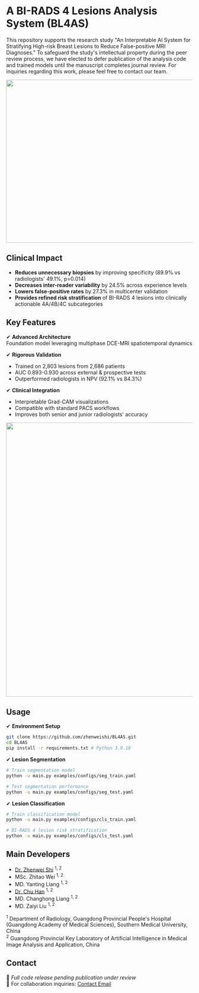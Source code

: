 # A BI-RADS 4 Lesions Analysis System (BL4AS)

This repository supports the research study "An Interpretable AI System for Stratifying High-risk Breast Lesions to Reduce False-positive MRI Diagnoses." To safeguard the study's intellectual property during the peer review process, we have elected to defer publication of the analysis code and trained models until the manuscript completes journal review. For inquiries regarding this work, please feel free to contact our team.


<p align="center">
  <img src="https://github.com/user-attachments/assets/c431c1f5-84be-49ea-a35d-fcdfa9d66592" width="1000" height="440">
</p>

## Clinical Impact
- **Reduces unnecessary biopsies** by improving specificity (89.9% vs radiologists' 49.1%, p=0.014)
- **Decreases inter-reader variability** by 24.5% across experience levels
- **Lowers false-positive rates** by 27.3% in multicenter validation
- **Provides refined risk stratification** of BI-RADS 4 lesions into clinically actionable 4A/4B/4C subcategories

## Key Features
✔ **Advanced Architecture**  
Foundation model leveraging multiphase DCE-MRI spatiotemporal dynamics

✔ **Rigorous Validation**  
- Trained on 2,803 lesions from 2,686 patients  
- AUC 0.893-0.930 across external & prospective tests  
- Outperformed radiologists in NPV (92.1% vs 84.3%)

✔ **Clinical Integration**  
- Interpretable Grad-CAM visualizations  
- Compatible with standard PACS workflows  
- Improves both senior and junior radiologists' accuracy


<p align="center">
  <img src="https://github.com/user-attachments/assets/3623f586-7fe0-414f-8b33-d00115932aad" width="1000" height="740">
</p>

## Usage

✔ **Environment Setup**  
```bash
git clone https://github.com/zhenweishi/BL4AS.git
cd BL4AS
pip install -r requirements.txt # Python 3.9.18
```

✔ **Lesion Segmentation**  
```bash
# Train segmentation model
python -u main.py examples/configs/seg_train.yaml

# Test segmentation performance
python -u main.py examples/configs/seg_test.yaml
```

✔ **Lesion Classification**  
```bash
# Train classification model
python -u main.py examples/configs/cls_train.yaml

# BI-RADS 4 lesion risk stratification
python -u main.py examples/configs/cls_test.yaml
```

## Main Developers
 - [Dr. Zhenwei Shi](https://github.com/zhenweishi) <sup/>1, 2
 - MSc. Zhitao Wei <sup/>1, 2
 - MD. Yanting Liang <sup/>1, 2
 - [Dr. Chu Han](https://chuhan89.com) <sup/>1, 2
 - MD. Changhong Liang <sup/>1, 2
 - MD. Zaiyi Liu <sup/>1, 2
 

<sup>1</sup> Department of Radiology, Guangdong Provincial People's Hospital (Guangdong Academy of Medical Sciences), Southern Medical University, China <br/>
<sup>2</sup> Guangdong Provincial Key Laboratory of Artificial Intelligence in Medical Image Analysis and Application, China <br/>


## Contact

🚧 *Full code release pending publication under review*  
📧 For collaboration inquiries: [Contact Email](shizhenwei@gdph.org.cn)
